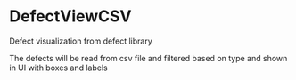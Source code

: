 # DefectViewCSV
Defect visualization from defect library

The defects will be read from csv file and filtered based on type and shown in UI with boxes and labels
